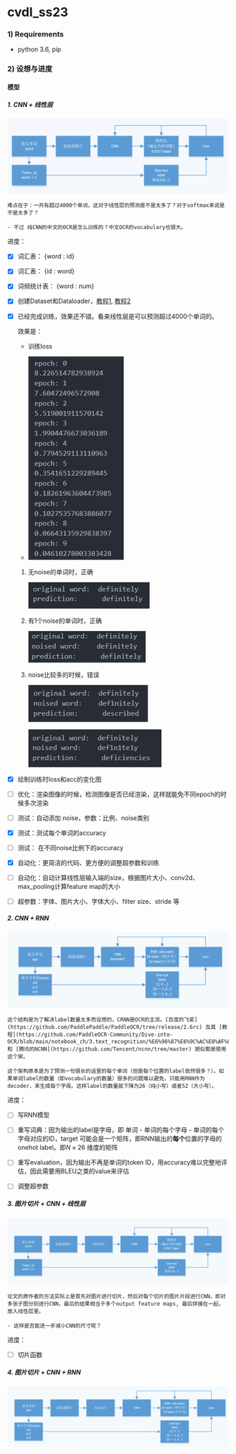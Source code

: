 # cvdl_ss23
### 1) Requirements
 * python 3.6, pip

### 2) 设想与进度

#### 模型

##### 1. CNN + 线性层

![Alt text](doc/CNN_structure.png)

    难点在于：一共有超过4000个单词，这对于线性层的预测是不是太多了？对于softmax来说是不是太多了？

    - 不过 纯CNN的中文的OCR是怎么训练的？中文OCR的vocabulary也很大。

进度：

- [x] 词汇表： \{word : id\}

- [x] 词汇表： \{id : word\}

- [x] 词频统计表： \{word : num\}

- [x] 创建Dataset和Dataloader，[教程1](https://pytorch.org/tutorials/beginner/data_loading_tutorial.html), [教程2](https://pytorch.org/tutorials/beginner/basics/data_tutorial.html)

- [x] 已经完成训练，效果还不错。看来线性层是可以预测超过4000个单词的。

    效果是：

    - 训练loss

    - ![Alt text](doc/example_CNN_1_train_loss.png)

    1. 无noise的单词时，正确

        ![Alt text](doc/example_CNN_1_1.png)


    2. 有1个noise的单词时，正确

        ![Alt text](doc/example_CNN_1_2.png)

    3. noise比较多的时候，错误

        ![Alt text](doc/example_CNN_1_3.png)
        
        ![Alt text](doc/example_CNN_1_4.png)

- [x] 绘制训练时loss和acc的变化图

- [ ] 优化：渲染图像的时候，检测图像是否已经渲染，这样就能免不同epoch的时候多次渲染

- [ ] 测试：自动添加 noise，参数：比例、noise类别

- [x] 测试：测试每个单词的accuracy

- [ ] 测试： 在不同noise比例下的accuracy

- [x] 自动化：更简洁的代码、更方便的调整超参数和训练

- [ ] 自动化：自动计算线性层输入端的size，根据图片大小、conv2d、max_pooling计算feature map的大小

- [ ] 超参数：字体、图片大小、字体大小、filter size、stride 等

##### 2. CNN + RNN

![Alt text](doc/CRNN_structure.png)

    这个结构是为了解决label数量太多而设想的，CRNN是OCR的主流。[百度的飞桨](https://github.com/PaddlePaddle/PaddleOCR/tree/release/2.6rc) 及其 [教程](https://github.com/PaddleOCR-Community/Dive-into-OCR/blob/main/notebook_ch/3.text_recognition/%E6%96%87%E6%9C%AC%E8%AF%86%E5%88%AB%E7%90%86%E8%AE%BA%E9%83%A8%E5%88%86.ipynb)  和 [腾讯的NCNN](https://github.com/Tencent/ncnn/tree/master) 貌似都是使用这个架。

    这个架构原本是为了预测一句很长的话里的每个单词（但是每个位置的label依然很多？）。如果单词label的数量（即vocabulary的数量）很多的问题难以避免，只能用RNN作为decoder，来生成每个字母。这样label的数量就下降为26（纯小写）或者52（大小写）。

进度：

- [ ] 写RNN模型

- [ ] 重写词典：因为输出的label是字母，即 单词 - 单词的每个字母 - 单词的每个字母对应的ID，target 可能会是一个矩阵，即RNN输出的**每个**位置的字母的onehot label。即$N \times 26$ 维度的矩阵

- [ ] 重写evaluation，因为输出不再是单词的token ID，用accuracy难以完整地评估，因此需要用BLEU之类的value来评估

- [ ] 调整超参数



##### 3. 图片切片 + CNN + 线性层

![Alt text](doc/CNN_slice_structure.png)

    论文的原作者的方法实际上是首先对图片进行切片，然后对每个切片的图片片段进行CNN，即对多张子图分别进行CNN，最后的结果相当于多个output feature maps, 最后拼接在一起，放入线性层里。

    - 这样是否能进一步减小CNN的尺寸呢？

进度：

   - [ ] 切片函数


##### 4. 图片切片 + CNN + RNN

![Alt text](doc/CRNN_slice_structure.png)

